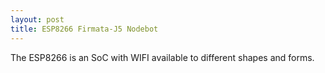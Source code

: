 ```yaml
---
layout: post
title: ESP8266 Firmata-J5 Nodebot
---
```



The ESP8266 is an SoC with WIFI available to different shapes and forms. 
